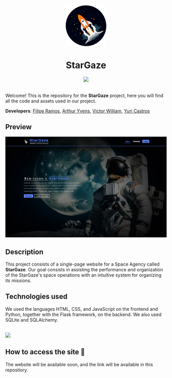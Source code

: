 <div align="center">
    <img src="./app/public/assets/imgs/logo.png" height="128">
    <h1 align="center">StarGaze</h1>
    <a href="https://github.com/filipe-2/stargaze/blob/main/README.md"><img src="https://img.shields.io/badge/Ler_em-portugu%C3%AAs-5c87ff"/></a>
</div>
<br>

Welcome! This is the repository for the **StarGaze** project, here you will find all the code and assets used in our project.

**Developers**: [Filipe Ramos](https://github.com/filipe-2), [Arthur Yvens](https://github.com/GOW-GuanYu), [Victor William](https://github.com/WillSouza21), [Yuri Castros](https://github.com/YuriCastroS)

## Preview

![Preview](./app/public/assets/imgs/preview2.png)

## Description

This project consists of a single-page website for a Space Agency called **StarGaze**. Our goal consists in assisting the performance and organization of the StarGaze's space operations with an intuitive system for organizing its missions.

## Technologies used

We used the languages HTML, CSS, and JavaScript on the frontend and Python, together with the Flask framework, on the backend. We also used SQLite and SQLAlchemy.

<br>

<img src="https://skillicons.dev/icons?i=html,css,js,python,flask,git,sqlite&theme=dark" />

## How to access the site 🔗

The website will be available soon, and the link will be available in this repository.
